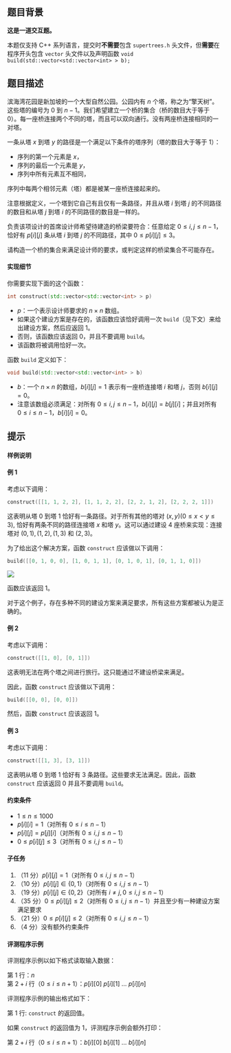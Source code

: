 ## 题目背景
**这是一道交互题。**

本题仅支持 C++ 系列语言，提交时**不需要**包含 `supertrees.h` 头文件，但**需要**在程序开头包含 `vector` 头文件以及声明函数 `void build(std::vector<std::vector<int> > b);`

## 题目描述
滨海湾花园是新加坡的一个大型自然公园。公园内有 $n$ 个塔，称之为“擎天树”。这些塔的编号为 $0$ 到 $n-1$。我们希望建立一个桥的集合（桥的数目大于等于 $0$）。每⼀座桥连接两个不同的塔，而且可以双向通行。没有两座桥连接相同的一对塔。

一条从塔 $x$ 到塔 $y$ 的路径是一个满足以下条件的塔序列（塔的数目大于等于 $1$）：

- 序列的第一个元素是 $x$，
- 序列的最后一个元素是 $y$，
- 序列中所有元素互不相同，

序列中每两个相邻元素（塔）都是被某一座桥连接起来的。

注意根据定义，一个塔到它自己有且仅有一条路径，并且从塔 $i$ 到塔 $j$ 的不同路径的数目和从塔 $j$ 到塔 $i$ 的不同路径的数目是一样的。

负责该项设计的首席设计师希望待建造的桥梁要符合：任意给定 $0 \le i,j \le n-1$，恰好有 $p[i][j]$ 条从塔 $i$ 到塔 $j$ 的不同路径，其中 $0 \le p[i][j] \le 3$。

请构造一个桥的集合来满足设计师的要求，或判定这样的桥梁集合不可能存在。

#### 实现细节

你需要实现下面的这个函数：

```cpp
int construct(std::vector<std::vector<int> > p)
```

- $p$：⼀个表示设计师要求的 $n \times n$ 数组。
- 如果这个建设方案是存在的，该函数应该恰好调用一次 `build`（见下文）来给出建设方案，然后应返回 $1$。
- 否则，该函数应该返回 $0$，并且不要调用 `build`。
- 该函数将被调用恰好一次。

函数 `build` 定义如下：

```cpp
void build(std::vector<std::vector<int> > b)
```
  
- $b$：一个 $n \times n$ 的数组，$b[i][j]=1$ 表示有一座桥连接塔 $i$ 和塔 $j$，否则 $b[i][j]=0$。
- 注意该数组必须满足：对所有 $0 \le i,j \le n-1$，$b[i][j]=b[j][i]$；并且对所有 $0 \le i \le n-1$，$b[i][i]=0$。

## 提示
#### 样例说明

#### 例 1

考虑以下调用：

```cpp
construct([[1, 1, 2, 2], [1, 1, 2, 2], [2, 2, 1, 2], [2, 2, 2, 1]])
```
  
这表明从塔 $0$ 到塔 $1$ 恰好有一条路径。对于所有其他的塔对 $(x,y)(0 \le x<y \le 3)$, 恰好有两条不同的路径连接塔 $x$ 和塔 $y$。这可以通过建设 $4$ 座桥来实现：连接塔对 $(0, 1), (1, 2), (1, 3)$ 和 $(2,3)$。

为了给出这个解决方案，函数 `construct` 应该做以下调用：

```cpp
build([[0, 1, 0, 0], [1, 0, 1, 1], [0, 1, 0, 1], [0, 1, 1, 0]])
  ```

![](https://cdn.luogu.com.cn/upload/image_hosting/lf8q5wrk.png)

函数应该返回 $1$。

对于这个例子，存在多种不同的建设方案来满足要求，所有这些方案都被认为是正确的。

#### 例 2

考虑以下调用：

```cpp
construct([[1, 0], [0, 1]])
```
  
  这表明无法在两个塔之间进行旅行。这只能通过不建设桥梁来满足。

因此，函数 `construct` 应该做以下调用：
```cpp
build([[0, 0], [0, 0]])
```
  然后，函数 `construct` 应该返回 $1$。
  
  #### 例 3
  
考虑以下调用：

```cpp
construct([[1, 3], [3, 1]])
```

这表明从塔 $0$ 到塔 $1$ 恰好有 $3$ 条路径。这些要求无法满足。因此，函数 `construct` 应该返回 $0$ 并且不要调用 `build`。

#### 约束条件

- $1\le n\le 1000$
- $p[i][i]=1$（对所有 $0 \le i \le n-1$）
- $p[i][j]=p[j][i]$（对所有 $0 \le i,j \le n-1$）
- $0 \le p[i][j] \le 3$（对所有 $0 \le i,j \le n-1$）

#### 子任务

1. （11 分）$p[i][j]=1$（对所有 $0 \le i,j \le n-1$）
2. （10 分）$p[i][j] \in \{0,1\}$（对所有 $0 \le i,j \le n-1$）
1. （19 分）$p[i][j] \in \{0,2\}$（对所有 $i \ne j,0 \le i,j \le n-1$）
1. （35 分）$0 \le p[i][j]\le 2$（对所有 $0 \le i,j \le n-1$）并且至少有一种建设方案满足要求
1. （21 分）$0 \le p[i][j] \le 2$（对所有 $0 \le i,j \le n-1$）
1. （4 分）没有额外约束条件

#### 评测程序示例

评测程序示例以如下格式读取输入数据：

第 $1$ 行：$n$       
第 $2+i$ 行（$0 \le i \le n+1$）：$p[i][0]\ p[i][1]\ \ldots\ p[i][n]$

评测程序示例的输出格式如下：

第 $1$ 行: `construct` 的返回值。

如果 `construct` 的返回值为 $1$，评测程序示例会额外打印：

第 $2+i$ 行（$0 \le i \le n+1$）：$b[i][0]\ b[i][1]\ \ldots\ b[i][n]$

